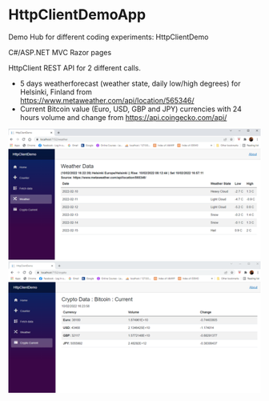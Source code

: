 # HttpClientDemoApp
Demo Hub for different coding experiments: HttpClientDemo

C#/ASP.NET MVC Razor pages

HttpClient REST API for 2 different calls. 
- 5 days weatherforecast (weather state, daily low/high degrees) for Helsinki, Finland from https://www.metaweather.com/api/location/565346/
- Current Bitcoin value (Euro, USD, GBP and JPY) currencies with 24 hours volume and change from https://api.coingecko.com/api/


<img src="screenshots/screenshot_weather.png">

<img src="screenshots/screenshot_crypto.png">
